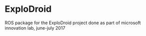 # ExploDroid
ROS package for the ExploDroid project done as part of microsoft innovation lab, june-july 2017

